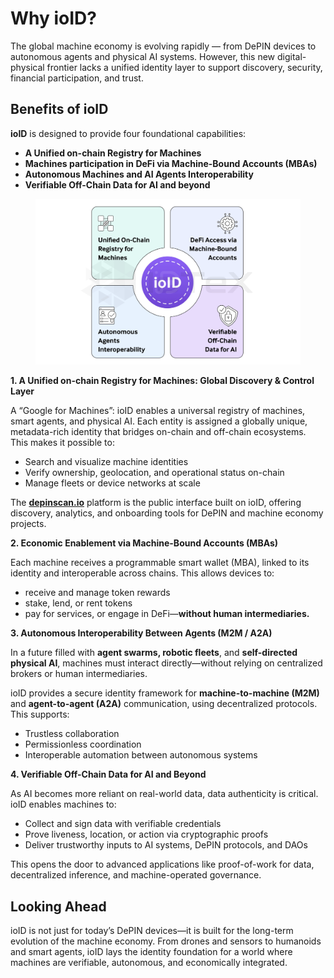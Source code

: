 # Why ioID?

The global machine economy is evolving rapidly — from DePIN devices to autonomous agents and physical AI systems. However, this new digital-physical frontier lacks a unified identity layer to support discovery, security, financial participation, and trust.

## Benefits of ioID

**ioID** is designed to provide four foundational capabilities:

* **A Unified on-chain Registry for Machines**
* **Machines participation in DeFi via Machine-Bound Accounts (MBAs)**
* **Autonomous Machines and AI Agents Interoperability**
* **Verifiable Off-Chain Data for AI and beyond**

<figure><img src="../../.gitbook/assets/image (138).png" alt=""><figcaption></figcaption></figure>

**1. A Unified on-chain Registry for Machines: Global Discovery & Control Layer**

A “Google for Machines”: ioID enables a universal registry of machines, smart agents, and physical AI. Each entity is assigned a globally unique, metadata-rich identity that bridges on-chain and off-chain ecosystems. This makes it possible to:

* Search and visualize machine identities
* Verify ownership, geolocation, and operational status on-chain
* Manage fleets or device networks at scale

The [**depinscan.io**](../../ecosystem/ecosystem-apps/depinscan.md) platform is the public interface built on ioID, offering discovery, analytics, and onboarding tools for DePIN and machine economy projects.

**2. Economic Enablement via Machine-Bound Accounts (MBAs)**

Each machine receives a programmable smart wallet (MBA), linked to its identity and interoperable across chains. This allows devices to:

* receive and manage token rewards
* stake, lend, or rent tokens
* pay for services, or engage in DeFi—**without human intermediaries.**

**3. Autonomous Interoperability Between Agents (M2M / A2A)**

In a future filled with **agent swarms, robotic fleets**, and **self-directed physical AI**, machines must interact directly—without relying on centralized brokers or human intermediaries.

ioID provides a secure identity framework for **machine-to-machine (M2M)** and **agent-to-agent (A2A)** communication, using decentralized protocols. This supports:

* Trustless collaboration
* Permissionless coordination
* Interoperable automation between autonomous systems

**4. Verifiable Off-Chain Data for AI and Beyond**

As AI becomes more reliant on real-world data, data authenticity is critical. ioID enables machines to:

* Collect and sign data with verifiable credentials
* Prove liveness, location, or action via cryptographic proofs
* Deliver trustworthy inputs to AI systems, DePIN protocols, and DAOs

This opens the door to advanced applications like proof-of-work for data, decentralized inference, and machine-operated governance.

## Looking Ahead

ioID is not just for today’s DePIN devices—it is built for the long-term evolution of the machine economy. From drones and sensors to humanoids and smart agents, ioID lays the identity foundation for a world where machines are verifiable, autonomous, and economically integrated.
